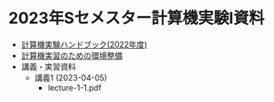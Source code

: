 # 2023年Sセメスター計算機実験I資料

* [計算機実験ハンドブック(2022年度)](https://github.com/utphys-comp/handbook/releases/download/handbook-2022/handbook.pdf)
* [計算機実習のための環境整備](https://utphys-comp.github.io)
* 講義・実習資料
  * 講義1 (2023-04-05)
    * lecture-1-1.pdf
